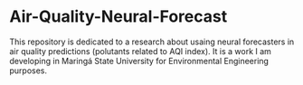 # Air-Quality-Neural-Forecast
This repository is dedicated to a research about usaing neural forecasters in air quality predictions (polutants related to AQI index). It is a work I am developing in Maringá State University for Environmental Engineering purposes.
